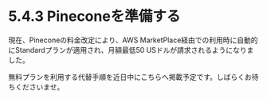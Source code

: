 # 5.4.3 Pineconeを準備する

現在、Pineconeの料金改定により、AWS MarketPlace経由での利用時に自動的にStandardプランが適用され、月額最低50 USドルが請求されるようになりました。

無料プランを利用する代替手順を近日中にこちらへ掲載予定です。しばらくお待ちくださいませ。
